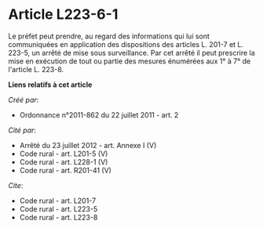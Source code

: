 # Article L223-6-1

Le préfet peut prendre, au regard des informations qui lui sont communiquées en application des dispositions des articles L.
201-7 et L. 223-5, un arrêté de mise sous surveillance. Par cet arrêté il peut prescrire la mise en exécution de tout ou
partie des mesures énumérées aux 1° à 7° de l'article L. 223-8.

**Liens relatifs à cet article**

_Créé par_:

  - Ordonnance n°2011-862 du 22 juillet 2011 - art. 2

_Cité par_:

  - Arrêté du 23 juillet 2012 - art. Annexe I (V)
  - Code rural - art. L201-5 (V)
  - Code rural - art. L228-1 (V)
  - Code rural - art. R201-41 (V)

_Cite_:

  - Code rural - art. L201-7
  - Code rural - art. L223-5
  - Code rural - art. L223-8
